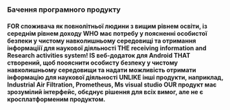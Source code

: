 ### Бачення програмного продукту
#### FOR споживача як повнолітньої людини з вищим рівнем освіти, із середнім рівнем доходу WHO має потребу у поясненні особистої безпеки у чистому навколишньому середовищі та отримання інформаціії для наукової діяльності THE receiving information and Research activities system! IS веб-додаток для Android THAT створений, щоб поояснити особисту безпеку у чистому навколишньому середовищи та надати можливість отримати інформацію для наукової діяльності UNLIKE інші продукти, наприклад,  Industrial Air Filtration, Prometheus, Ms visual studio OUR продукт має зрозумілий інтерфейс, обєднує рішення для всіх вимог, але не є кросплатформеним продуктом. 
